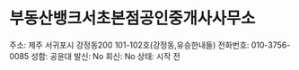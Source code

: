 # 부동산뱅크서초본점공인중개사사무소

주소: 제주 서귀포시 강정동200 101-102호(강정동,유승한내들)
전화번호: 010-3756-0085
성함: 공윤대
발신: No
회신: No
상태: 시작 전